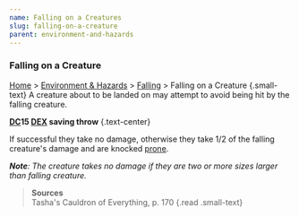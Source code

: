 ```yaml
---
name: Falling on a Creatures
slug: falling-on-a-creature
parent: environment-and-hazards
---
```

### Falling on a Creature
[Home](dm-operations-center) > [Environment & Hazards](environment-and-hazards) > [Falling](falling) > Falling on a Creature {.small-text}
A creature about to be landed on may attempt to avoid being hit by the falling creature.

**[DC](difficulty-class)15 [DEX](dexterity) saving throw** {.text-center}

If successful they take no damage, otherwise they take 1/2 of the falling creature's damage and are knocked [prone](prone).

***Note**: The creature takes no damage if they are two or more sizes larger than falling creature.*

> **Sources** <br/>
> Tasha's Cauldron of Everything, p. 170
{.read .small-text}
